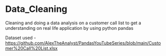 # Data_Cleaning
Cleaning and doing a data analysis on a customer call list to get a understanding on real life application by using python pandas

Dataset used - https://github.com/AlexTheAnalyst/PandasYouTubeSeries/blob/main/Customer%20Call%20List.xlsx
